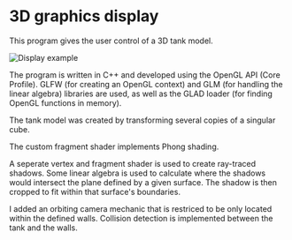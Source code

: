 # 3D graphics display

This program gives the user control of a 3D tank model.

![Display example](images/3d_tank.gif)

The program is written in C++ and developed using the OpenGL API (Core Profile). GLFW (for creating an OpenGL context) and GLM (for handling the linear algebra) libraries are used, as well as the GLAD loader (for finding OpenGL functions in memory).

The tank model was created by transforming several copies of a singular cube.

The custom fragment shader implements Phong shading.

A seperate vertex and fragment shader is used to create ray-traced shadows. Some linear algebra is used to calculate where the shadows would intersect the plane defined by a given surface. The shadow is then cropped to fit within that surface's boundaries.

I added an orbiting camera mechanic that is restriced to be only located within the defined walls. Collision detection is implemented between the tank and the walls.
